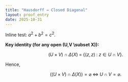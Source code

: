 ```yaml
---
title: "Hausdorff ⇔ Closed Diagonal"
layout: proof_entry
date: 2025-10-31
---
```


Inline test: $a^2+b^2=c^2$.

**Key identity (for any open \(U,V \subset X\)):**

$$
(U\times V)\cap \Delta(X) \;=\; \{(z,z)\;:\; z\in U\cap V\}.
$$

Hence,

$$
\bigl((U\times V)\cap \Delta(X)\bigr)=\varnothing \;\Longleftrightarrow\; U\cap V=\varnothing.
$$

